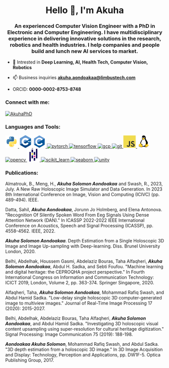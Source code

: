 <h1 align="center">Hello 👋, I'm Akuha</h1>
<h3 align="center">An experienced Computer Vision Engineer with a PhD in Electronic and Computer Engineering. I have multidisciplinary experience in delivering innovative solutions in the research, robotics and health industries. I help companies and people build and lunch new AI services to market.</h3>

- 💬 Intrested in **Deep Learning, AI, Health Tech, Computer Vision, Robotics**

- 📫 Business inquiries **akuha.aondoakaa@limbustech.com**

- ORCID: **0000-0002-8753-8748**

<h3 align="left">Connect with me:</h3>
<p align="left">
<a href="https://www.linkedin.com/in/akuha-aondoakaa-phd-a3557492/" target="blank"><img align="center" src="https://raw.githubusercontent.com/rahuldkjain/github-profile-readme-generator/master/src/images/icons/Social/linked-in-alt.svg" alt="AkuhaPhD" height="30" width="40" /></a>
</p>

<h3 align="left">Languages and Tools:</h3>
<p align="left">
	<a href="https://www.python.org" target="_blank" rel="noreferrer"> <img src="https://raw.githubusercontent.com/devicons/devicon/master/icons/python/python-original.svg" alt="python" width="40" height="40"/> </a> 
	<a href="https://www.w3schools.com/cpp/" target="_blank" rel="noreferrer"> <img src="https://raw.githubusercontent.com/devicons/devicon/master/icons/cplusplus/cplusplus-original.svg" alt="cplusplus" width="40" height="40"/> </a> 
	<a href="https://www.cprogramming.com/" target="_blank" rel="noreferrer"> <img src="https://raw.githubusercontent.com/devicons/devicon/master/icons/c/c-original.svg" alt="c" width="40" height="40"/> </a> 
	<a href="https://pytorch.org/" target="_blank" rel="noreferrer"> <img src="https://www.vectorlogo.zone/logos/pytorch/pytorch-icon.svg" alt="pytorch" width="40" height="40"/> </a> 
	<a href="https://www.tensorflow.org" target="_blank" rel="noreferrer"> <img src="https://www.vectorlogo.zone/logos/tensorflow/tensorflow-icon.svg" alt="tensorflow" width="40" height="40"/> </a>
	<a href="https://cloud.google.com/" target="_blank" rel="noreferrer"> <img src="https://www.gend.co/hs-fs/hubfs/gcp-logo-cloud.png?width=730&name=gcp-logo-cloud.png" alt="gcp" width="40" height="40"/> </a> 
	<a href="https://git-scm.com/" target="_blank" rel="noreferrer"> <img src="https://www.vectorlogo.zone/logos/git-scm/git-scm-icon.svg" alt="git" width="40" height="40"/> </a> 
	<a href="https://developer.mozilla.org/en-US/docs/Web/JavaScript" target="_blank" rel="noreferrer"> <img src="https://raw.githubusercontent.com/devicons/devicon/master/icons/javascript/javascript-original.svg" alt="javascript" width="40" height="40"/> </a> 
	<a href="https://www.linux.org/" target="_blank" rel="noreferrer"> <img src="https://raw.githubusercontent.com/devicons/devicon/master/icons/linux/linux-original.svg" alt="linux" width="40" height="40"/> </a> 
	<a href="https://opencv.org/" target="_blank" rel="noreferrer"> <img src="https://www.vectorlogo.zone/logos/opencv/opencv-icon.svg" alt="opencv" width="40" height="40"/> </a> 
	<a href="https://pandas.pydata.org/" target="_blank" rel="noreferrer"> <img src="https://raw.githubusercontent.com/devicons/devicon/2ae2a900d2f041da66e950e4d48052658d850630/icons/pandas/pandas-original.svg" alt="pandas" width="40" height="40"/> </a> 
	<a href="https://scikit-learn.org/" target="_blank" rel="noreferrer"> <img src="https://upload.wikimedia.org/wikipedia/commons/0/05/Scikit_learn_logo_small.svg" alt="scikit_learn" width="40" height="40"/> </a> 
	<a href="https://seaborn.pydata.org/" target="_blank" rel="noreferrer"> <img src="https://seaborn.pydata.org/_images/logo-mark-lightbg.svg" alt="seaborn" width="40" height="40"/> </a> 
	<a href="https://unity.com/" target="_blank" rel="noreferrer"> <img src="https://1000logos.net/wp-content/uploads/2021/10/Unity-logo.png" alt="unity" width="65" height="40"/> </a> 
</p>

<h3 align="left">Publications:</h3>

Almatrouk, B., Meng, H., ***Akuha Solomon Aondoakaa*** and Swash, R., 2023, July. A New Raw Holoscopic Image Simulator and Data Generation. In 2023 8th International Conference on Image, Vision and Computing (ICIVC) (pp. 489-494). IEEE.
 
Datta, Sahil, ***Akuha Aondoakaa***, Jorunn Jo Holmberg, and Elena Antonova. "Recognition Of Silently Spoken Word From Eeg Signals Using Dense Attention Network (DAN)." In ICASSP 2022-2022 IEEE International Conference on Acoustics, Speech and Signal Processing (ICASSP), pp. 4558-4562. IEEE, 2022.

***Akuha Solomon Aondoakaa***. Depth Estimation from a Single Holoscopic 3D Image and Image Up-sampling with Deep-learning. Diss. Brunel University London, 2020.

Belhi, Abdelhak, Houssem Gasmi, Abdelaziz Bouras, Taha Alfaqheri, ***Akuha Solomon Aondoakaa***, Abdul H. Sadka, and Sebti Foufou. "Machine learning and digital heritage: the CEPROQHA project perspective." In Fourth International Congress on Information and Communication Technology: ICICT 2019, London, Volume 2, pp. 363-374. Springer Singapore, 2020.

Alfaqheri, Taha, ***Akuha Solomon Aondoakaa***, Mohammad Rafiq Swash, and Abdul Hamid Sadka. "Low-delay single holoscopic 3D computer-generated image to multiview images." Journal of Real-Time Image Processing 17 (2020): 2015-2027.

Belhi, Abdelhak, Abdelaziz Bouras, Taha Alfaqheri, ***Akuha Solomon Aondoakaa***, and Abdul Hamid Sadka. "Investigating 3D holoscopic visual content upsampling using super-resolution for cultural heritage digitization." Signal Processing: Image Communication 75 (2019): 188-198.

***Aondoakaa Akuha Solomon***, Mohammad Rafiq Swash, and Abdul Sadka. "3D depth estimation from a holoscopic 3D image." In 3D Image Acquisition and Display: Technology, Perception and Applications, pp. DW1F-5. Optica Publishing Group, 2017.
